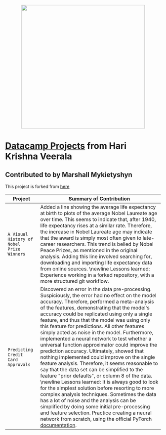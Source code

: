 <p align="center"> 
<img src="https://cdn.datacamp.com/main-app/assets/brand/logos/DataCamp_Horizontal_RGB-d196011f63ebda76dc5c9772425cf9541b8639af842d5e5476ef10f2460ed1e4.png" width="400">
</p>

# [Datacamp Projects](https://www.datacamp.com/profile/veeralakrishna) from Hari Krishna Veerala
## Contributed to by Marshall Mykietyshyn

This project is forked from [here](https://github.com/veeralakrishna/DataCamp-Project-Solutions-Python)


| Project | Summary of Contribution |
| --- | --- |
| `A Visual History of Nobel Prize Winners` | Added a line showing the average life expectancy at birth to plots of the average Nobel Laureate age over time. This seems to indicate that, after 1940, life expectancy rises at a similar rate. Therefore, the increase in Nobel Laureate age may indicate that the award is simply most often given to late-career researchers. This trend is belied by Nobel Peace Prizes, as mentioned in the original analysis. Adding this line involved searching for, downloading and importing life expectancy data from online sources. \newline Lessons learned: Experience working in a forked repository, with a more structured git workflow. |
| `Predicting Credit Card Approvals` | Discovered an error in the data pre-processing. Suspiciously, the error had no effect on the model accuracy. Therefore, performed a meta-analysis of the features, demonstrating that the model's accuracy could be replicated using only a single feature, and thus that the model was using only this feature for predictions. All other features simply acted as noise in the model. Furthermore, implemented a neural network to test whether a universal function approximator could improve the prediction accuracy. Ultimately, showed that nothing implemented could improve on the single feature analysis. Therefore, it seems reasonable to say that the data set can be simplified to the feature "prior defaults", or column 8 of the data. \newline Lessons learned: It is always good to look for the simplest solution before resorting to more complex analysis techniques. Sometimes the data has a lot of noise and the analysis can be simplified by doing some initial pre-processing and feature selection. Practice creating a neural network from scratch, using the official PyTorch [documentation](https://pytorch.org/tutorials/beginner/basics/tensorqs_tutorial.html). |